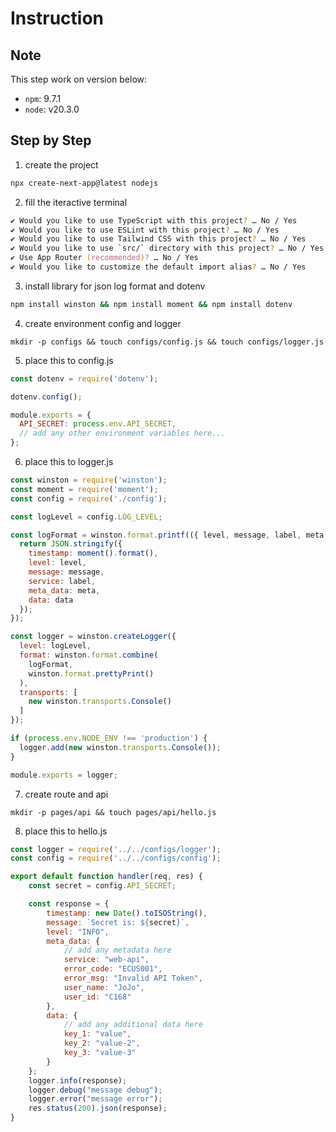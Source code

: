 # Instruction

## Note
This step work on version below:
- `npm`: 9.7.1
- `node`: v20.3.0

## Step by Step
1. create the project 
```zsh
npx create-next-app@latest nodejs
```
2. fill the iteractive terminal
```zsh
✔ Would you like to use TypeScript with this project? … No / Yes
✔ Would you like to use ESLint with this project? … No / Yes
✔ Would you like to use Tailwind CSS with this project? … No / Yes
✔ Would you like to use `src/` directory with this project? … No / Yes
✔ Use App Router (recommended)? … No / Yes
✔ Would you like to customize the default import alias? … No / Yes
```
3. install library for json log format and dotenv
```zsh
npm install winston && npm install moment && npm install dotenv
```
4. create environment config and logger
```
mkdir -p configs && touch configs/config.js && touch configs/logger.js
```
5. place this to config.js
```js
const dotenv = require('dotenv');

dotenv.config();

module.exports = {
  API_SECRET: process.env.API_SECRET,
  // add any other environment variables here...
};
```

6. place this to logger.js
```js
const winston = require('winston');
const moment = require('moment');
const config = require('./config');

const logLevel = config.LOG_LEVEL;

const logFormat = winston.format.printf(({ level, message, label, meta, ...data }) => {
  return JSON.stringify({
    timestamp: moment().format(),
    level: level,
    message: message,
    service: label,
    meta_data: meta,
    data: data
  });
});

const logger = winston.createLogger({
  level: logLevel,
  format: winston.format.combine(
    logFormat,
    winston.format.prettyPrint()
  ),
  transports: [
    new winston.transports.Console()
  ]
});

if (process.env.NODE_ENV !== 'production') {
  logger.add(new winston.transports.Console());
}

module.exports = logger;
```

7. create route and api
```
mkdir -p pages/api && touch pages/api/hello.js
```

8. place this to hello.js
```js
const logger = require('../../configs/logger');
const config = require('../../configs/config');

export default function handler(req, res) {
    const secret = config.API_SECRET;

    const response = {
        timestamp: new Date().toISOString(),
        message: `Secret is: ${secret}`,
        level: "INFO",
        meta_data: {
            // add any metadata here
            service: "web-api",
            error_code: "ECUS001", 
            error_msg: "Invalid API Token", 
            user_name: "JoJo", 
            user_id: "C168"
        },
        data: {
            // add any additional data here
            key_1: "value", 
            key_2: "value-2", 
            key_3: "value-3"
        }
    };
    logger.info(response);
    logger.debug("message debug");
    logger.error("message error");
    res.status(200).json(response);
}
```